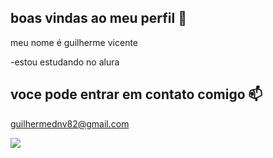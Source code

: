 ## boas vindas ao meu perfil 💙

meu nome é guilherme vicente

-estou estudando no alura

## voce pode entrar em contato comigo 📫

guilhermednv82@gmail.com

![](https://media1.tenor.com/m/UyPAkpXRRNIAAAAC/lr-agl-ssb-vegito-goku.gif)
